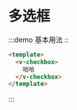 # 多选框

:::demo 基本用法 ::
```html
<template>
  <v-checkbox>
    哈哈
  </v-checkbox>
</template>
```
:::

